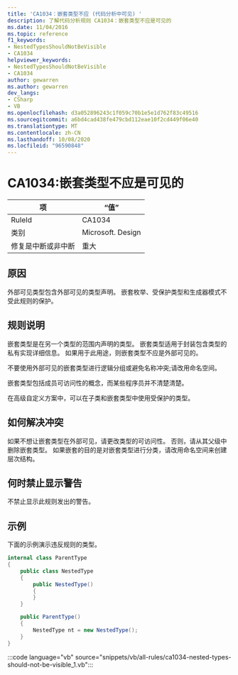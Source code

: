 ```yaml
---
title: 'CA1034：嵌套类型不应 (代码分析中可见) '
description: 了解代码分析规则 CA1034：嵌套类型不应是可见的
ms.date: 11/04/2016
ms.topic: reference
f1_keywords:
- NestedTypesShouldNotBeVisible
- CA1034
helpviewer_keywords:
- NestedTypesShouldNotBeVisible
- CA1034
author: gewarren
ms.author: gewarren
dev_langs:
- CSharp
- VB
ms.openlocfilehash: d3a052896243c1f059c70b1e5e1d762f83c49516
ms.sourcegitcommit: a6bd4cad438fe479cbd112eae10f2cd449f06e40
ms.translationtype: MT
ms.contentlocale: zh-CN
ms.lasthandoff: 10/08/2020
ms.locfileid: "96590848"
---
```

# <a name="ca1034-nested-types-should-not-be-visible"></a>CA1034:嵌套类型不应是可见的

| 项                                     | “值”            |
|------------------------------------------|------------------|
| RuleId                                   | CA1034           |
| 类别                                 | Microsoft. Design |
| 修复是中断或非中断 | 重大         |

## <a name="cause"></a>原因

外部可见类型包含外部可见的类型声明。 嵌套枚举、受保护类型和生成器模式不受此规则的保护。

## <a name="rule-description"></a>规则说明

嵌套类型是在另一个类型的范围内声明的类型。 嵌套类型适用于封装包含类型的私有实现详细信息。 如果用于此用途，则嵌套类型不应是外部可见的。

不要使用外部可见的嵌套类型进行逻辑分组或避免名称冲突;请改用命名空间。

嵌套类型包括成员可访问性的概念，而某些程序员并不清楚清楚。

在高级自定义方案中，可以在子类和嵌套类型中使用受保护的类型。

## <a name="how-to-fix-violations"></a>如何解决冲突

如果不想让嵌套类型在外部可见，请更改类型的可访问性。 否则，请从其父级中删除嵌套类型。 如果嵌套的目的是对嵌套类型进行分类，请改用命名空间来创建层次结构。

## <a name="when-to-suppress-warnings"></a>何时禁止显示警告

不禁止显示此规则发出的警告。

## <a name="example"></a>示例

下面的示例演示违反规则的类型。

```csharp
internal class ParentType
{
    public class NestedType
    {
        public NestedType()
        {
        }
    }

    public ParentType()
    {
        NestedType nt = new NestedType();
    }
}
```

:::code language="vb" source="snippets/vb/all-rules/ca1034-nested-types-should-not-be-visible_1.vb":::
